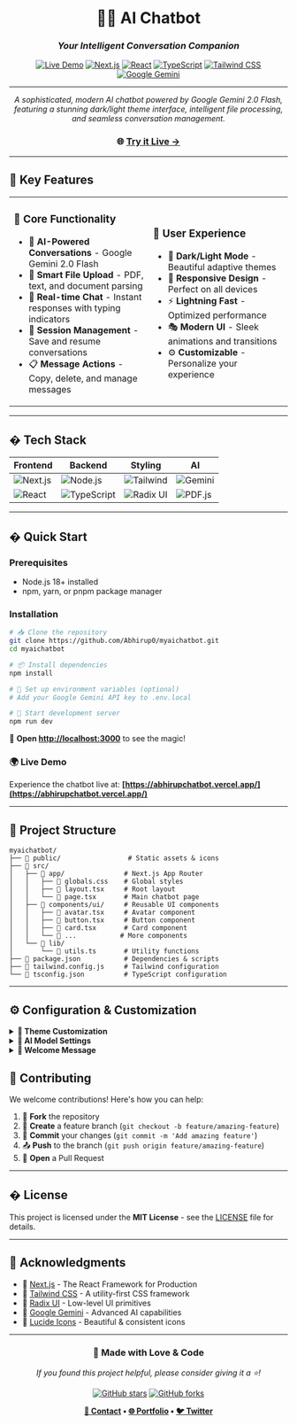<div align="center">

# 🤖✨ AI Chatbot

### *Your Intelligent Conversation Companion*

[![Live Demo](https://img.shields.io/badge/🚀_Live_Demo-Visit_Now-FF6B6B?style=for-the-badge)](https://abhirupchatbot.vercel.app/)
[![Next.js](https://img.shields.io/badge/Next.js-15.3.4-black?style=for-the-badge&logo=next.js)](https://nextjs.org/)
[![React](https://img.shields.io/badge/React-19.0.0-61DAFB?style=for-the-badge&logo=react)](https://react.dev/)
[![TypeScript](https://img.shields.io/badge/TypeScript-5.0-3178C6?style=for-the-badge&logo=typescript)](https://www.typescriptlang.org/)
[![Tailwind CSS](https://img.shields.io/badge/Tailwind-4.0-06B6D4?style=for-the-badge&logo=tailwindcss)](https://tailwindcss.com/)
[![Google Gemini](https://img.shields.io/badge/Google_Gemini-2.0_Flash-4285F4?style=for-the-badge&logo=google)](https://ai.google.dev/)

---

*A sophisticated, modern AI chatbot powered by Google Gemini 2.0 Flash, featuring a stunning dark/light theme interface, intelligent file processing, and seamless conversation management.*

### 🌐 **[Try it Live →](https://abhirupchatbot.vercel.app/)**

</div>

---

## 🌟 **Key Features**

<table>
<tr>
<td width="50%">

### 🎯 **Core Functionality**
- 🧠 **AI-Powered Conversations** - Google Gemini 2.0 Flash
- 📁 **Smart File Upload** - PDF, text, and document parsing
- 💬 **Real-time Chat** - Instant responses with typing indicators
- 🔄 **Session Management** - Save and resume conversations
- 📋 **Message Actions** - Copy, delete, and manage messages

</td>
<td width="50%">

### 🎨 **User Experience**
- 🌙 **Dark/Light Mode** - Beautiful adaptive themes
- 📱 **Responsive Design** - Perfect on all devices
- ⚡ **Lightning Fast** - Optimized performance
- 🎭 **Modern UI** - Sleek animations and transitions
- ⚙️ **Customizable** - Personalize your experience

</td>
</tr>
</table>

---

## �️ **Tech Stack**

<div align="center">

| Frontend | Backend | Styling | AI |
|----------|---------|---------|-----|
| ![Next.js](https://img.shields.io/badge/Next.js-black?style=flat&logo=next.js) | ![Node.js](https://img.shields.io/badge/Node.js-green?style=flat&logo=node.js) | ![Tailwind](https://img.shields.io/badge/Tailwind-blue?style=flat&logo=tailwindcss) | ![Gemini](https://img.shields.io/badge/Gemini-orange?style=flat&logo=google) |
| ![React](https://img.shields.io/badge/React-blue?style=flat&logo=react) | ![TypeScript](https://img.shields.io/badge/TypeScript-blue?style=flat&logo=typescript) | ![Radix UI](https://img.shields.io/badge/Radix_UI-purple?style=flat&logo=radixui) | ![PDF.js](https://img.shields.io/badge/PDF.js-red?style=flat&logo=mozilla) |

</div>

---

## � **Quick Start**

### Prerequisites
- Node.js 18+ installed
- npm, yarn, or pnpm package manager

### Installation

```bash
# 📥 Clone the repository
git clone https://github.com/Abhirup0/myaichatbot.git
cd myaichatbot

# 📦 Install dependencies
npm install

# 🔑 Set up environment variables (optional)
# Add your Google Gemini API key to .env.local

# 🚀 Start development server
npm run dev
```

🎉 **Open [http://localhost:3000](http://localhost:3000)** to see the magic!

### 🌍 **Live Demo**
Experience the chatbot live at: **[https://abhirupchatbot.vercel.app/](https://abhirupchatbot.vercel.app/)**

---

## 📁 **Project Structure**

```
myaichatbot/
├── 📂 public/                 # Static assets & icons
├── 📂 src/
│   ├── 📂 app/               # Next.js App Router
│   │   ├── 📄 globals.css    # Global styles
│   │   ├── 📄 layout.tsx     # Root layout
│   │   └── 📄 page.tsx       # Main chatbot page
│   ├── 📂 components/ui/     # Reusable UI components
│   │   ├── 📄 avatar.tsx     # Avatar component
│   │   ├── 📄 button.tsx     # Button component
│   │   ├── 📄 card.tsx       # Card component
│   │   └── 📄 ...           # More components
│   └── 📂 lib/
│       └── 📄 utils.ts       # Utility functions
├── 📄 package.json           # Dependencies & scripts
├── 📄 tailwind.config.js     # Tailwind configuration
└── 📄 tsconfig.json          # TypeScript configuration
```

---

## ⚙️ **Configuration & Customization**

<details>
<summary><b>🎨 Theme Customization</b></summary>

```typescript
// Modify theme colors in globals.css
:root {
  --primary: 210 40% 98%;
  --primary-foreground: 222.2 84% 4.9%;
  --secondary: 210 40% 96%;
  // ... more custom colors
}
```

</details>

<details>
<summary><b>🤖 AI Model Settings</b></summary>

```typescript
// Update API configuration in page.tsx
const GEMINI_API_KEY = 'your-api-key-here';
const GEMINI_MODEL = 'gemini-2.0-flash';
```

</details>

<details>
<summary><b>💬 Welcome Message</b></summary>

```typescript
// Customize the initial message in page.tsx
const welcomeMessage = "Hello! I'm your AI assistant...";
```

</details>



## 🤝 **Contributing**

We welcome contributions! Here's how you can help:

1. 🍴 **Fork** the repository
2. 🌿 **Create** a feature branch (`git checkout -b feature/amazing-feature`)
3. 💾 **Commit** your changes (`git commit -m 'Add amazing feature'`)
4. 📤 **Push** to the branch (`git push origin feature/amazing-feature`)
5. 🔄 **Open** a Pull Request

---

## � **License**

This project is licensed under the **MIT License** - see the [LICENSE](LICENSE) file for details.

---

## 🙏 **Acknowledgments**

- 🚀 [Next.js](https://nextjs.org/) - The React Framework for Production
- 🎨 [Tailwind CSS](https://tailwindcss.com/) - A utility-first CSS framework
- 🔧 [Radix UI](https://www.radix-ui.com/) - Low-level UI primitives
- 🤖 [Google Gemini](https://ai.google.dev/) - Advanced AI capabilities
- 🎯 [Lucide Icons](https://lucide.dev/) - Beautiful & consistent icons

---

<div align="center">

### 💝 **Made with Love & Code**

*If you found this project helpful, please consider giving it a ⭐!*

[![GitHub stars](https://img.shields.io/github/stars/Abhirup0/myaichatbot?style=social)](https://github.com/Abhirup0/myaichatbot/stargazers)
[![GitHub forks](https://img.shields.io/github/forks/Abhirup0/myaichatbot?style=social)](https://github.com/Abhirup0/myaichatbot/network/members)

**[📧 Contact](mailto:your-email@example.com) • [🌐 Portfolio](https://your-portfolio.com) • [🐦 Twitter](https://twitter.com/yourusername)**

</div>
